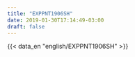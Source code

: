 ```yaml
---
title: "EXPPNT1906SH"
date: 2019-01-30T17:14:49-03:00
draft: false
---
```


{{< data_en "english/EXPPNT1906SH" >}}